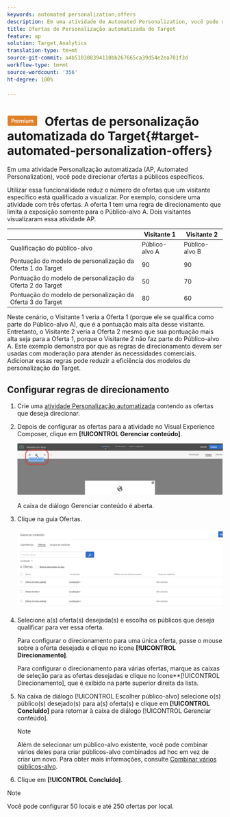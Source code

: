 ```yaml
---
keywords: automated personalization;offers
description: Em uma atividade de Automated Personalization, você pode direcionar ofertas a públicos específicos.
title: Ofertas de Personalização automatizada do Target
feature: ap
solution: Target,Analytics
translation-type: tm+mt
source-git-commit: a4b510308394110bb267665ca39d54e2ea781f3d
workflow-type: tm+mt
source-wordcount: '356'
ht-degree: 100%

---
```



# ![PREMIUM](/help/assets/premium.png) Ofertas de personalização automatizada do Target{#target-automated-personalization-offers}

Em uma atividade Personalização automatizada (AP, Automated Personalization), você pode direcionar ofertas a públicos específicos.

Utilizar essa funcionalidade reduz o número de ofertas que um visitante específico está qualificado a visualizar. Por exemplo, considere uma atividade com três ofertas. A oferta 1 tem uma regra de direcionamento que limita a exposição somente para o Público-alvo A. Dois visitantes visualizaram essa atividade AP.

|  | Visitante 1 | Visitante 2 |
|--- |--- |--- |
| Qualificação do público-alvo | Público-alvo A | Público-alvo B |
| Pontuação do modelo de personalização da Oferta 1 do Target | 90 | 90 |
| Pontuação do modelo de personalização da Oferta 2 do Target | 50 | 70 |
| Pontuação do modelo de personalização da Oferta 3 do Target | 80 | 60 |

Neste cenário, o Visitante 1 veria a Oferta 1 (porque ele se qualifica como parte do Público-alvo A), que é a pontuação mais alta desse visitante. Entretanto, o Visitante 2 veria a Oferta 2 mesmo que sua pontuação mais alta seja para a Oferta 1, porque o Visitante 2 não faz parte do Público-alvo A. Este exemplo demonstra por que as regras de direcionamento devem ser usadas com moderação para atender às necessidades comerciais. Adicionar essas regras pode reduzir a eficiência dos modelos de personalização do Target.

## Configurar regras de direcionamento

1. Crie uma [atividade Personalização automatizada](/help/c-activities/t-automated-personalization/create-ap-activity.md) contendo as ofertas que deseja direcionar.
1. Depois de configurar as ofertas para a atividade no Visual Experience Composer, clique em **[!UICONTROL Gerenciar conteúdo]**.

   ![Gerenciar conteúdo](/help/c-activities/t-automated-personalization/assets/manage-content.png)

   A caixa de diálogo Gerenciar conteúdo é aberta.

1. Clique na guia Ofertas.

   ![Página de ofertas](/help/c-activities/t-automated-personalization/assets/manage-content-offers.png)

1. Selecione a(s) oferta(s) desejada(s) e escolha os públicos que deseja qualificar para ver essa oferta.

   Para configurar o direcionamento para uma única oferta, passe o mouse sobre a oferta desejada e clique no ícone **[!UICONTROL Direcionamento]**.

   Para configurar o direcionamento para várias ofertas, marque as caixas de seleção para as ofertas desejadas e clique no ícone**[!UICONTROL Direcionamento], que é exibido na parte superior direita da lista.

1. Na caixa de diálogo [!UICONTROL Escolher público-alvo] selecione o(s) público(s) desejado(s) para a(s) oferta(s) e clique em **[!UICONTROL Concluído]** para retornar à caixa de diálogo [!UICONTROL Gerenciar conteúdo].

   >[!NOTE]
   >
   >Além de selecionar um público-alvo existente, você pode combinar vários deles para criar públicos-alvo combinados ad hoc em vez de criar um novo. Para obter mais informações, consulte [Combinar vários públicos-alvo](/help/c-target/combining-multiple-audiences.md#concept_A7386F1EA4394BD2AB72399C225981E5).

1. Clique em **[!UICONTROL Concluído]**.

>[!NOTE]
>
>Você pode configurar 50 locais e até 250 ofertas por local.
